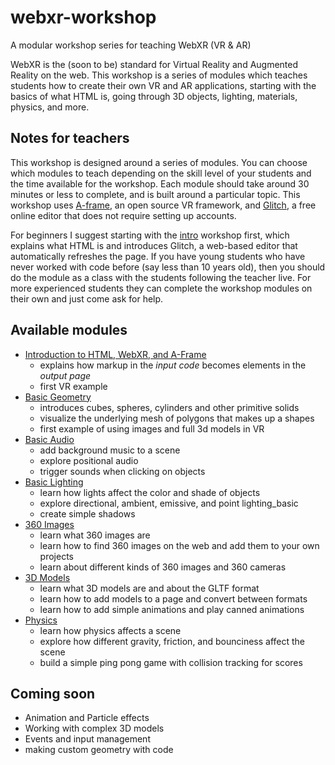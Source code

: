 # webxr-workshop

A modular workshop series for teaching WebXR (VR &amp; AR)

WebXR is the (soon to be) standard for Virtual Reality and Augmented Reality on the web. This
workshop is a series of modules which teaches students how to create their own VR and AR
applications, starting with the basics of what HTML is, going through 3D objects, lighting,
materials, physics, and more.

## Notes for teachers

This workshop is designed around a series of modules. You can choose which modules to teach depending on the skill level of your students and the time available for the workshop.
Each module should take around 30 minutes or less to complete, and is built around a particular topic. This workshop uses [A-frame](https://aframe.io/), an open source VR framework, and [Glitch](https://glitch.com/), a free online editor that does not require setting up accounts.

For beginners I suggest starting with the [intro](intro/) workshop first, which explains what HTML is and introduces Glitch, a web-based editor that automatically refreshes the page. If you have
young students who have never worked with code before (say less than 10 years old), then you should
do the module as a class with the students following the teacher live. For more experienced
students they can complete the workshop modules on their own and just come ask for help.


## Available modules

* [Introduction to HTML, WebXR, and A-Frame](intro/)
  * explains how markup in the *input code* becomes elements in the *output page*
  * first VR example
* [Basic Geometry](geometry_basic/)
  * introduces cubes, spheres, cylinders and other primitive solids
  * visualize the underlying mesh of polygons that makes up a shapes
  * first example of using images and full 3d models in VR
* [Basic Audio](audio_basic/)
  * add background music to a scene
  * explore positional audio
  * trigger sounds when clicking on objects
* [Basic Lighting](lighting_basic/)
  * learn how lights affect the color and shade of objects
  * explore directional, ambient, emissive, and point lighting_basic
  * create simple shadows
* [360 Images](360images/)
  * learn what 360 images are
  * learn how to find 360 images on the web and add them to your own projects
  * learn about different kinds of 360 images and 360 cameras
* [3D Models](models/)
  * learn what 3D models are and about the GLTF format
  * learn how to add models to a page and convert between formats
  * learn how to add simple animations and play canned animations
* [Physics](physics/)
  * learn how physics affects a scene
  * explore how different gravity, friction, and bounciness affect the scene
  * build a simple ping pong game with collision tracking for scores


## Coming soon

* Animation and Particle effects
* Working with complex 3D models
* Events and input management
* making custom geometry with code

